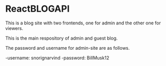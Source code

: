 # ReactBLOGAPI

<p>This is a blog site with two frontends, one for admin and the other one for viewers.</p>

<p>This is the main respository of admin and guest blog.</p>
<p>The password and username for admin-site are as follows.</p>
<div>
-username: snorignarvind
-password: BillMusk12
</div>

[Link to blog-guest-site]: https://github.com/snoringarvind/arvind-blog-guest
